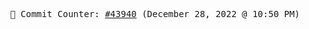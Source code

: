 <p align="center">
    <samp>
        📮 Commit Counter: <a href="https://github.com/Javascript-void0/Javascript-void0/commits/main">#43940</a> (December 28, 2022 @ 10:50 PM)
    </samp>
</p>